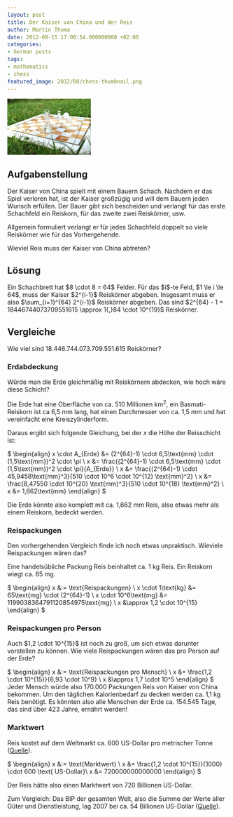 ```yaml
---
layout: post
title: Der Kaiser von China und der Reis
author: Martin Thoma
date: 2012-08-15 17:00:54.000000000 +02:00
categories:
- German posts
tags:
- mathematics
- chess
featured_image: 2012/08/chess-thumbnail.png
---
```

<a href="../images/2012/08/chessboard-rice.png"><img src="../images/2012/08/chessboard-rice.png" alt="" title="Schachbrett mit Reis" width="191" height="128" class="alignright size-full wp-image-46151" /></a>
<h2>Aufgabenstellung</h2>
Der Kaiser von China spielt mit einem Bauern Schach. Nachdem er das Spiel verloren hat, ist der Kaiser gro&szlig;z&uuml;gig und will dem Bauern jeden Wunsch erf&uuml;llen. Der Bauer gibt sich bescheiden und verlangt f&uuml;r das erste Schachfeld ein Reiskorn, f&uuml;r das zweite zwei Reisk&ouml;rner, usw.

Allgemein formuliert verlangt er f&uuml;r jedes Schachfeld doppelt so viele Reisk&ouml;rner wie f&uuml;r das Vorhergehende.

Wieviel Reis muss der Kaiser von China abtreten?

<h2>L&ouml;sung</h2>
Ein Schachbrett hat $8 \cdot 8 = 64$ Felder. F&uuml;r das $i$-te Feld, $1 \le i \le 64$, muss der Kaiser $2^{i-1}$ Reisk&ouml;rner abgeben.
Insgesamt muss er also $\sum_{i=1}^{64} 2^{i-1}$ Reisk&ouml;rner abgeben.
Das sind $2^{64} - 1 = 18446744073709551615 \approx 1{,}84 \cdot 10^{19}$ Reisk&ouml;rner. 

<h2>Vergleiche</h2>
Wie viel sind 18.446.744.073.709.551.615 Reisk&ouml;rner?

<h3>Erdabdeckung</h3>
W&uuml;rde man die Erde gleichm&auml;&szlig;ig mit Reisk&ouml;rnern abdecken, wie hoch w&auml;re diese Schicht?

Die Erde hat eine Oberfl&auml;che von ca. 510 Millionen $\text{km}^2$, ein Basmati-Reiskorn ist ca 6,5 mm lang, hat einen Durchmesser von ca. 1,5 mm und hat vereinfacht eine Kreiszylinderform.

Daraus ergibt sich folgende Gleichung, bei der $x$ die H&ouml;he der Reisschicht ist:

$
    \begin{align}
        x \cdot A_{Erde} &= (2^{64}-1) \cdot 6,5\text{mm} \cdot (1,5\text{mm})^2 \cdot \pi \\
        x &= \frac{(2^{64}-1) \cdot 6,5\text{mm} \cdot (1,5\text{mm})^2 \cdot \pi}{A_{Erde}} \\
        x &= \frac{(2^{64}-1) \cdot 45,9458\text{mm}^3}{510 \cdot 10^6 \cdot 10^{12} \text{mm}^2} \\
        x &= \frac{8,47550 \cdot 10^{20} \text{mm}^3}{510 \cdot 10^{18} \text{mm}^2} \\
        x &= 1,662\text{mm}
    \end{align}
$

Die Erde k&ouml;nnte also komplett mit ca. 1,662 mm Reis, also etwas mehr als einem Reiskorn, bedeckt werden.

<h3>Reispackungen</h3>
Den vorhergehenden Vergleich finde ich noch etwas unpraktisch. Wieviele Reispackungen w&auml;ren das?

Eine handels&uuml;bliche Packung Reis beinhaltet ca. 1 kg Reis. Ein Reiskorn wiegt ca. 65 mg.

$
    \begin{align}
        x &:= \text{Reispackungen} \\
        x \cdot 1\text{kg}     &= 65\text{mg} \cdot (2^{64}-1) \\
        x \cdot 10^6\text{mg} &= 1199038364791120854975\text{mg} \\
        x &\approx 1,2 \cdot 10^{15}
    \end{align}
$

<h3>Reispackungen pro Person</h3>
Auch $1,2 \cdot 10^{15}$ ist noch zu gro&szlig;, um sich etwas darunter vorstellen zu k&ouml;nnen.
Wie viele Reispackungen w&auml;ren das pro Person auf der Erde?

$
    \begin{align}
        x &:= \text{Reispackungen pro Mensch} \\
        x &= \frac{1,2 \cdot 10^{15}}{6,93 \cdot 10^9} \\
        x &\approx 1,7 \cdot 10^5
    \end{align}
$
Jeder Mensch w&uuml;rde also 170.000 Packungen Reis von Kaiser von China bekommen. Um den t&auml;glichen Kalorienbedarf zu decken werden ca. 1,1 kg Reis ben&ouml;tigt. Es k&ouml;nnten also alle Menschen der Erde ca. 154.545 Tage, das sind &uuml;ber 423 Jahre, ern&auml;hrt werden!

<h3>Marktwert</h3>
Reis kostet auf dem Weltmarkt ca. 600 US-Dollar pro metrischer Tonne (<a href="http://www.markt-daten.de/charts/imf/imf014.htm">Quelle</a>).

$
    \begin{align}
        x &:= \text{Marktwert} \\
        x &= \frac{1,2 \cdot 10^{15}}{1000} \cdot 600 \text{ US-Dollar}\\
        x &= 720000000000000
    \end{align}
$

Der Reis h&auml;tte also einen Marktwert von 720 Billionen US-Dollar.

Zum Vergleich: Das BIP der gesamten Welt, also die Summe der Werte aller G&uuml;ter und Dienstleistung, lag 2007 bei ca. 54 Billionen US-Dollar (<a href="http://www.bpb.de/wissen/I6PFEV,0,WeltBruttoinlandsprodukt.html">Quelle</a>).
